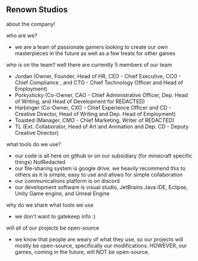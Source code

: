 ## Renown Studios
about the company!

who are we?
- we are a team of passionate gamers looking to create our own masterpieces in the future as well as a few treats for other games

who is on the team?
well there are currently 5 members of our team
- Jordan (Owner, Founder, Head of HR, CEO - Chief Executive, CCO - Chief Compliance , and CTO - Chief Technology Officer and Head of Employment)
- Porkysticky (Co-Owner, CAO - Chief Administrative Officer, Dep. Head of Writing, and Head of Development for REDACTED)
- Harbinger (Co-Owner, CXO - Chief Experience Officer and CD - Creative Director, Head of Writing and Dep. Head of Employment)
- Toasted (Manager, CMO - Chief Marketing, Writer of REDACTED)
- TL (Ext. Collaborator, Head of Art and Animation and Dep. CD - Deputy Creative Director)


what tools do we use?
- our code is all here on github or on our subsidiary (for minecraft specific things) NotRedacted
- our file-sharing system is google drive. we heavily recommend this to others as it is simple, easy to use and allows for simple collaboration
- our communications platform is on discord
- our development software is visual studio, JetBrains Java IDE, Eclipse, Unity Game engine, and Unreal Engine 

why do we share what tools we use
- we don't want to gatekeep info :)

will all of our projects be open-source
- we know that people are weary of what they use, so our projects will mostly be open-source, specifically our modifications. HOWEVER, our games, coming in the future, will NOT be open-source.
